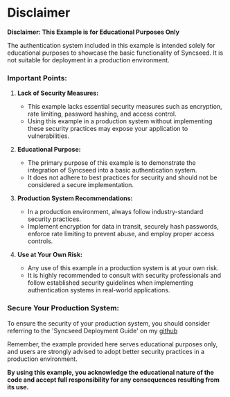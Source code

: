 # Disclaimer

**Disclaimer: This Example is for Educational Purposes Only**

The authentication system included in this example is intended solely for educational purposes to showcase the basic functionality of Syncseed. It is not suitable for deployment in a production environment.

### Important Points:

1. **Lack of Security Measures:**
   - This example lacks essential security measures such as encryption, rate limiting, password hashing, and access control.
   - Using this example in a production system without implementing these security practices may expose your application to vulnerabilities.

2. **Educational Purpose:**
   - The primary purpose of this example is to demonstrate the integration of Syncseed into a basic authentication system.
   - It does not adhere to best practices for security and should not be considered a secure implementation.

3. **Production System Recommendations:**
   - In a production environment, always follow industry-standard security practices.
   - Implement encryption for data in transit, securely hash passwords, enforce rate limiting to prevent abuse, and employ proper access controls.

4. **Use at Your Own Risk:**
   - Any use of this example in a production system is at your own risk.
   - It is highly recommended to consult with security professionals and follow established security guidelines when implementing authentication systems in real-world applications.

### Secure Your Production System:

To ensure the security of your production system, you should consider referring to the 'Syncseed Deployment Guide' on my [github](https://github.com/Lycanthropy3301/syncseed)

Remember, the example provided here serves educational purposes only, and users are strongly advised to adopt better security practices in a production environment.

**By using this example, you acknowledge the educational nature of the code and accept full responsibility for any consequences resulting from its use.**
